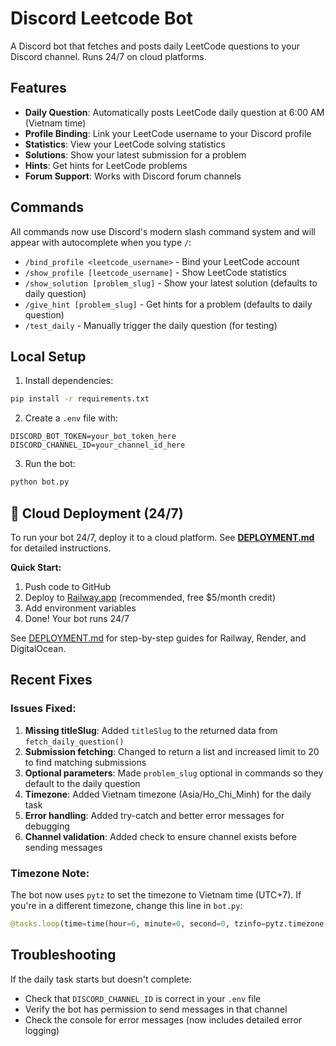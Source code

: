 # Discord Leetcode Bot

A Discord bot that fetches and posts daily LeetCode questions to your Discord channel. Runs 24/7 on cloud platforms.

## Features

- **Daily Question**: Automatically posts LeetCode daily question at 6:00 AM (Vietnam time)
- **Profile Binding**: Link your LeetCode username to your Discord profile
- **Statistics**: View your LeetCode solving statistics
- **Solutions**: Show your latest submission for a problem
- **Hints**: Get hints for LeetCode problems
- **Forum Support**: Works with Discord forum channels

## Commands

All commands now use Discord's modern slash command system and will appear with autocomplete when you type `/`:

- `/bind_profile <leetcode_username>` - Bind your LeetCode account
- `/show_profile [leetcode_username]` - Show LeetCode statistics
- `/show_solution [problem_slug]` - Show your latest solution (defaults to daily question)
- `/give_hint [problem_slug]` - Get hints for a problem (defaults to daily question)
- `/test_daily` - Manually trigger the daily question (for testing)

## Local Setup

1. Install dependencies:
```bash
pip install -r requirements.txt
```

2. Create a `.env` file with:
```
DISCORD_BOT_TOKEN=your_bot_token_here
DISCORD_CHANNEL_ID=your_channel_id_here
```

3. Run the bot:
```bash
python bot.py
```

## 🚀 Cloud Deployment (24/7)

To run your bot 24/7, deploy it to a cloud platform. See **[DEPLOYMENT.md](DEPLOYMENT.md)** for detailed instructions.

**Quick Start:**
1. Push code to GitHub
2. Deploy to [Railway.app](https://railway.app) (recommended, free $5/month credit)
3. Add environment variables
4. Done! Your bot runs 24/7

See [DEPLOYMENT.md](DEPLOYMENT.md) for step-by-step guides for Railway, Render, and DigitalOcean.

## Recent Fixes

### Issues Fixed:
1. **Missing titleSlug**: Added `titleSlug` to the returned data from `fetch_daily_question()`
2. **Submission fetching**: Changed to return a list and increased limit to 20 to find matching submissions
3. **Optional parameters**: Made `problem_slug` optional in commands so they default to the daily question
4. **Timezone**: Added Vietnam timezone (Asia/Ho_Chi_Minh) for the daily task
5. **Error handling**: Added try-catch and better error messages for debugging
6. **Channel validation**: Added check to ensure channel exists before sending messages

### Timezone Note:
The bot now uses `pytz` to set the timezone to Vietnam time (UTC+7). If you're in a different timezone, change this line in `bot.py`:
```python
@tasks.loop(time=time(hour=6, minute=0, second=0, tzinfo=pytz.timezone('Asia/Ho_Chi_Minh')))
```

## Troubleshooting

If the daily task starts but doesn't complete:
- Check that `DISCORD_CHANNEL_ID` is correct in your `.env` file
- Verify the bot has permission to send messages in that channel
- Check the console for error messages (now includes detailed error logging)
